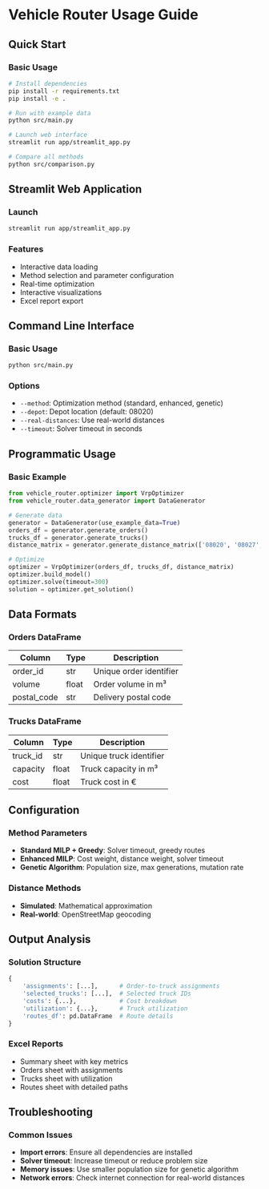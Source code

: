 # Vehicle Router Usage Guide

## Quick Start

### Basic Usage
```bash
# Install dependencies
pip install -r requirements.txt
pip install -e .

# Run with example data
python src/main.py

# Launch web interface
streamlit run app/streamlit_app.py

# Compare all methods
python src/comparison.py
```

## Streamlit Web Application

### Launch
```bash
streamlit run app/streamlit_app.py
```

### Features
- Interactive data loading
- Method selection and parameter configuration
- Real-time optimization
- Interactive visualizations
- Excel report export

## Command Line Interface

### Basic Usage
```bash
python src/main.py
```

### Options
- `--method`: Optimization method (standard, enhanced, genetic)
- `--depot`: Depot location (default: 08020)
- `--real-distances`: Use real-world distances
- `--timeout`: Solver timeout in seconds

## Programmatic Usage

### Basic Example
```python
from vehicle_router.optimizer import VrpOptimizer
from vehicle_router.data_generator import DataGenerator

# Generate data
generator = DataGenerator(use_example_data=True)
orders_df = generator.generate_orders()
trucks_df = generator.generate_trucks()
distance_matrix = generator.generate_distance_matrix(['08020', '08027', '08030'])

# Optimize
optimizer = VrpOptimizer(orders_df, trucks_df, distance_matrix)
optimizer.build_model()
optimizer.solve(timeout=300)
solution = optimizer.get_solution()
```

## Data Formats

### Orders DataFrame
| Column | Type | Description |
|--------|------|-------------|
| order_id | str | Unique order identifier |
| volume | float | Order volume in m³ |
| postal_code | str | Delivery postal code |

### Trucks DataFrame
| Column | Type | Description |
|--------|------|-------------|
| truck_id | str | Unique truck identifier |
| capacity | float | Truck capacity in m³ |
| cost | float | Truck cost in € |

## Configuration

### Method Parameters
- **Standard MILP + Greedy**: Solver timeout, greedy routes
- **Enhanced MILP**: Cost weight, distance weight, solver timeout
- **Genetic Algorithm**: Population size, max generations, mutation rate

### Distance Methods
- **Simulated**: Mathematical approximation
- **Real-world**: OpenStreetMap geocoding

## Output Analysis

### Solution Structure
```python
{
    'assignments': [...],      # Order-to-truck assignments
    'selected_trucks': [...],  # Selected truck IDs
    'costs': {...},            # Cost breakdown
    'utilization': {...},      # Truck utilization
    'routes_df': pd.DataFrame  # Route details
}
```

### Excel Reports
- Summary sheet with key metrics
- Orders sheet with assignments
- Trucks sheet with utilization
- Routes sheet with detailed paths

## Troubleshooting

### Common Issues
- **Import errors**: Ensure all dependencies are installed
- **Solver timeout**: Increase timeout or reduce problem size
- **Memory issues**: Use smaller population size for genetic algorithm
- **Network errors**: Check internet connection for real-world distances